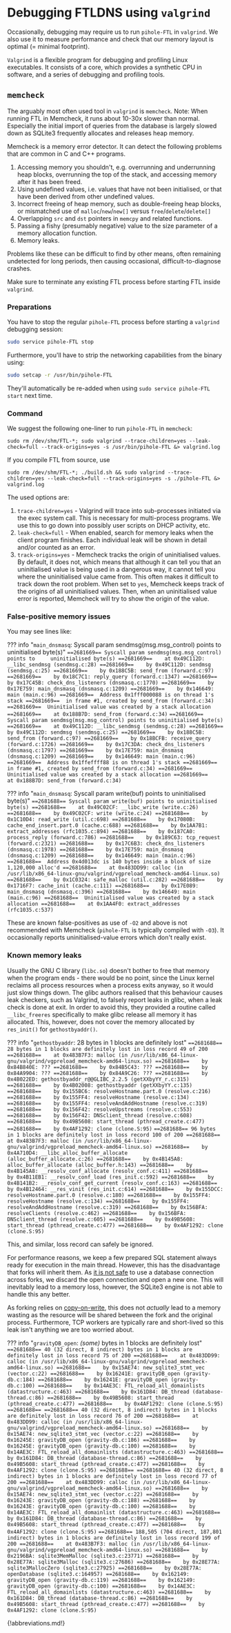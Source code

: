 # Debugging FTLDNS using `valgrind`

Occasionally, debugging may require us to run `pihole-FTL` in `valgrind`. We also use it to measure performance and check that our memory layout is optimal (= minimal footprint).

`Valgrind` is a flexible program for debugging and profiling Linux executables. It consists of a core, which provides a synthetic CPU in software, and a series of debugging and profiling tools.

## `memcheck`

The arguably most often used tool in `valgrind` is `memcheck`. Note: When running FTL in Memcheck, it runs about 10-30x slower than normal. Especially the initial import of queries from the database is largely slowed down as SQLite3 frequently allocates and releases heap memory.

Memcheck is a memory error detector. It can detect the following problems that are common in C and C++ programs.

1. Accessing memory you shouldn't, e.g. overrunning and underrunning heap blocks, overrunning the top of the stack, and accessing memory after it has been freed.
2. Using undefined values, i.e. values that have not been initialised, or that have been derived from other undefined values.
3. Incorrect freeing of heap memory, such as double-freeing heap blocks, or mismatched use of `malloc`/`new`/`new[]` versus `free`/`delete`/`delete[]`
4. Overlapping `src` and `dst` pointers in `memcpy` and related functions.
5. Passing a fishy (presumably negative) value to the size parameter of a memory allocation function.
6. Memory leaks.

Problems like these can be difficult to find by other means, often remaining undetected for long periods, then causing occasional, difficult-to-diagnose crashes.

Make sure to terminate any existing FTL process before starting FTL inside `valgrind`.

### Preparations

You have to stop the regular `pihole-FTL` process before starting a `valgrind` debugging session:

```bash
sudo service pihole-FTL stop
```

Furthermore, you'll have to strip the networking capabilities from the binary using:

```bash
sudo setcap -r /usr/bin/pihole-FTL
```

They'll automatically be re-added when using `sudo service pihole-FTL start` next time.

### Command

We suggest the following one-liner to run `pihole-FTL` in `memcheck`:

```
sudo rm /dev/shm/FTL-*; sudo valgrind --trace-children=yes --leak-check=full --track-origins=yes -s /usr/bin/pihole-FTL &> valgrind.log
```

If you compile FTL from source, use

```
sudo rm /dev/shm/FTL-*; ./build.sh && sudo valgrind --trace-children=yes --leak-check=full --track-origins=yes -s ./pihole-FTL &> valgrind.log
```

The used options are:

1. `trace-children=yes` - Valgrind will trace into sub-processes initiated via the exec system call. This is necessary for multi-process programs. We use this to go down into possibly user scripts on DHCP activity, etc.
2. `leak-check=full` - When enabled, search for memory leaks when the client program finishes. Each individual leak will be shown in detail and/or counted as an error.
3. `track-origins=yes` - Memcheck tracks the origin of uninitialised values. By default, it does not, which means that although it can tell you that an uninitialised value is being used in a dangerous way, it cannot tell you where the uninitialised value came from. This often makes it difficult to track down the root problem.
When set to `yes`, Memcheck keeps track of the origins of all uninitialised values. Then, when an uninitialised value error is reported, Memcheck will try to show the origin of the value.

### False-positive memory issues

You may see lines like:

<!-- markdownlint-disable code-block-style -->
??? info "`main_dnsmasq`: Syscall param sendmsg(msg.msg_control) points to uninitialised byte(s)"
    ```
    ==2681669== Syscall param sendmsg(msg.msg_control) points to     uninitialised byte(s)
    ==2681669==    at 0x49C112D: __libc_sendmsg (sendmsg.c:28)
    ==2681669==    by 0x49C112D: sendmsg (sendmsg.c:25)
    ==2681669==    by 0x188C5B: send_from (forward.c:97)
    ==2681669==    by 0x18C7C1: reply_query (forward.c:1347)
    ==2681669==    by 0x17C45B: check_dns_listeners (dnsmasq.c:1770)
    ==2681669==    by 0x17E759: main_dnsmasq (dnsmasq.c:1209)
    ==2681669==    by 0x146649: main (main.c:96)
    ==2681669==  Address 0x1fff000088 is on thread 1's stack
    ==2681669==  in frame #1, created by send_from (forward.c:34)
    ==2681669==  Uninitialised value was created by a stack allocation
    ==2681669==    at 0x188B7D: send_from (forward.c:34)
    ```
    ```
    ==2681669== Syscall param sendmsg(msg.msg_control) points to uninitialised byte(s)
    ==2681669==    at 0x49C112D: __libc_sendmsg (sendmsg.c:28)
    ==2681669==    by 0x49C112D: sendmsg (sendmsg.c:25)
    ==2681669==    by 0x188C5B: send_from (forward.c:97)
    ==2681669==    by 0x18BCFB: receive_query (forward.c:1726)
    ==2681669==    by 0x17C3DA: check_dns_listeners (dnsmasq.c:1797)
    ==2681669==    by 0x17E759: main_dnsmasq (dnsmasq.c:1209)
    ==2681669==    by 0x146649: main (main.c:96)
    ==2681669==  Address 0x1ffeffff88 is on thread 1's stack
    ==2681669==  in frame #1, created by send_from (forward.c:34)
    ==2681669==  Uninitialised value was created by a stack allocation
    ==2681669==    at 0x188B7D: send_from (forward.c:34)
    ```
<!-- markdownlint-enable code-block-style -->

<!-- markdownlint-disable code-block-style -->
??? info "`main_dnsmasq`: Syscall param write(buf) points to uninitialised byte(s)"
    ```
    ==2681688== Syscall param write(buf) points to uninitialised byte(s)
    ==2681688==    at 0x49C02CF: __libc_write (write.c:26)
    ==2681688==    by 0x49C02CF: write (write.c:24)
    ==2681688==    by 0x1C10D4: read_write (util.c:698)
    ==2681688==    by 0x17080B: cache_end_insert.part.0 (cache.c:688)
    ==2681688==    by 0x1AA7B1: extract_addresses (rfc1035.c:894)
    ==2681688==    by 0x187CA0: process_reply (forward.c:786)
    ==2681688==    by 0x189C63: tcp_request (forward.c:2321)
    ==2681688==    by 0x17C6B3: check_dns_listeners (dnsmasq.c:1978)
    ==2681688==    by 0x17E759: main_dnsmasq (dnsmasq.c:1209)
    ==2681688==    by 0x146649: main (main.c:96)
    ==2681688==  Address 0x4d013dc is 140 bytes inside a block of size 1,120,000 alloc'd
    ==2681688==    at 0x483DD99: calloc (in /usr/lib/x86_64-linux-gnu/valgrind/vgpreload_memcheck-amd64-linux.so)
    ==2681688==    by 0x1C0324: safe_malloc (util.c:282)
    ==2681688==    by 0x1716F7: cache_init (cache.c:111)
    ==2681688==    by 0x17E089: main_dnsmasq (dnsmasq.c:396)
    ==2681688==    by 0x146649: main (main.c:96)
    ==2681688==  Uninitialised value was created by a stack allocation
    ==2681688==    at 0x1AA4F0: extract_addresses (rfc1035.c:537)
    ```
<!-- markdownlint-enable code-block-style -->

These are known false-positives as use of `-O2` and above is not recommended with Memcheck (`pihole-FTL` is typically compiled with `-O3`). It occasionally reports uninitialised-value errors which don't really exist.

### Known memory leaks

Usually the GNU C library (`libc.so`) doesn't bother to free that memory when the program ends - there would be no point, since the Linux kernel reclaims all process resources when a process exits anyway, so it would just slow things down. The glibc authors realised that this behaviour causes leak checkers, such as Valgrind, to falsely report leaks in glibc, when a leak check is done at exit. In order to avoid this, they provided a routine called `__libc_freeres` specifically to make glibc release all memory it has allocated. This, however, does not cover the memory allocated by `res_init()` for `gethostbyaddr()`.

<!-- markdownlint-disable code-block-style -->
??? info "`gethostbyaddr`: 28 bytes in 1 blocks are definitely lost"
    ```
    ==2681688== 28 bytes in 1 blocks are definitely lost in loss record 49 of 200
    ==2681688==    at 0x483B7F3: malloc (in /usr/lib/x86_64-linux-gnu/valgrind/vgpreload_memcheck-amd64-linux.so)
    ==2681688==    by 0x84B840E: ???
    ==2681688==    by 0x84B5C43: ???
    ==2681688==    by 0x84A9904: ???
    ==2681688==    by 0x84A9C26: ???
    ==2681688==    by 0x4B022ED: gethostbyaddr_r@@GLIBC_2.2.5 (getXXbyYY_r.c:315)
    ==2681688==    by 0x4B02008: gethostbyaddr (getXXbyYY.c:135)
    ==2681688==    by 0x155BC6: resolveHostname.part.0 (resolve.c:216)
    ==2681688==    by 0x155FF4: resolveHostname (resolve.c:134)
    ==2681688==    by 0x155FF4: resolveAndAddHostname (resolve.c:319)
    ==2681688==    by 0x156F42: resolveUpstreams (resolve.c:553)
    ==2681688==    by 0x156F42: DNSclient_thread (resolve.c:608)
    ==2681688==    by 0x49B5608: start_thread (pthread_create.c:477)
    ==2681688==    by 0x4AF1292: clone (clone.S:95)
    ```
    ```
    ==2681688== 96 bytes in 1 blocks are definitely lost in loss record 100 of 200
    ==2681688==    at 0x483B7F3: malloc (in /usr/lib/x86_64-linux-gnu/valgrind/vgpreload_memcheck-amd64-linux.so)
    ==2681688==    by 0x4A710D4: __libc_alloc_buffer_allocate     (alloc_buffer_allocate.c:26)
    ==2681688==    by 0x4B145A8: alloc_buffer_allocate (alloc_buffer.h:143)
    ==2681688==    by 0x4B145A8: __resolv_conf_allocate (resolv_conf.c:411)
    ==2681688==    by 0x4B11EB1: __resolv_conf_load (res_init.c:592)
    ==2681688==    by 0x4B141B2: __resolv_conf_get_current (resolv_conf.c:163)
    ==2681688==    by 0x4B12464: __res_vinit (res_init.c:614)
    ==2681688==    by 0x155DCC: resolveHostname.part.0 (resolve.c:180)
    ==2681688==    by 0x155FF4: resolveHostname (resolve.c:134)
    ==2681688==    by 0x155FF4: resolveAndAddHostname (resolve.c:319)
    ==2681688==    by 0x156BFA: resolveClients (resolve.c:462)
    ==2681688==    by 0x156BFA: DNSclient_thread (resolve.c:605)
    ==2681688==    by 0x49B5608: start_thread (pthread_create.c:477)
    ==2681688==    by 0x4AF1292: clone (clone.S:95)
    ```
<!-- markdownlint-enable code-block-style -->

This, and similar, loss record can safely be ignored.

For performance reasons, we keep a few prepared SQL statement always ready for execution in the main thread. However, this has the disadvantage that forks will inherit them. As [it is not safe](https://www.sqlite.org/howtocorrupt.html) to use a database connection across forks, we discard the open connection and open a new one. This will inevitably lead to a memory loss, however, the SQLite3 engine is not able to handle this any better.

As forking relies on [copy-on-write](https://en.wikipedia.org/wiki/Copy-on-write), this does not *actually* lead to a memory wasting as the resource will be shared between the fork and the original process. Furthermore, TCP workers are typically rare and short-lived so this leak isn't anything we are too worried about.

<!-- markdownlint-disable code-block-style -->
??? info "`gravityDB_open`: *(some)* bytes in 1 blocks are definitely lost"
    ```
    ==2681688== 40 (32 direct, 8 indirect) bytes in 1 blocks are definitely lost in loss record 75 of 200
    ==2681688==    at 0x483DD99: calloc (in /usr/lib/x86_64-linux-gnu/valgrind/vgpreload_memcheck-amd64-linux.so)
    ==2681688==    by 0x15AE74: new_sqlite3_stmt_vec (vector.c:22)
    ==2681688==    by 0x16241E: gravityDB_open (gravity-db.c:184)
    ==2681688==    by 0x16241E: gravityDB_open (gravity-db.c:100)
    ==2681688==    by 0x14AE3C: FTL_reload_all_domainlists (datastructure.c:463)
    ==2681688==    by 0x161D84: DB_thread (database-thread.c:86)
    ==2681688==    by 0x49B5608: start_thread (pthread_create.c:477)
    ==2681688==    by 0x4AF1292: clone (clone.S:95)
    ==2681688==
    ==2681688== 40 (32 direct, 8 indirect) bytes in 1 blocks are definitely lost in loss record 76 of 200
    ==2681688==    at 0x483DD99: calloc (in /usr/lib/x86_64-linux-gnu/valgrind/vgpreload_memcheck-amd64-linux.so)
    ==2681688==    by 0x15AE74: new_sqlite3_stmt_vec (vector.c:22)
    ==2681688==    by 0x16245E: gravityDB_open (gravity-db.c:186)
    ==2681688==    by 0x16245E: gravityDB_open (gravity-db.c:100)
    ==2681688==    by 0x14AE3C: FTL_reload_all_domainlists (datastructure.c:463)
    ==2681688==    by 0x161D84: DB_thread (database-thread.c:86)
    ==2681688==    by 0x49B5608: start_thread (pthread_create.c:477)
    ==2681688==    by 0x4AF1292: clone (clone.S:95)
    ==2681688==
    ==2681688== 40 (32 direct, 8 indirect) bytes in 1 blocks are definitely lost in loss record 77 of 200
    ==2681688==    at 0x483DD99: calloc (in /usr/lib/x86_64-linux-gnu/valgrind/vgpreload_memcheck-amd64-linux.so)
    ==2681688==    by 0x15AE74: new_sqlite3_stmt_vec (vector.c:22)
    ==2681688==    by 0x16243E: gravityDB_open (gravity-db.c:188)
    ==2681688==    by 0x16243E: gravityDB_open (gravity-db.c:100)
    ==2681688==    by 0x14AE3C: FTL_reload_all_domainlist (datastructure.c:463)
    ==2681688==    by 0x161D84: DB_thread (database-thread.c:86)
    ==2681688==    by 0x49B5608: start_thread (pthread_create.c:477)
    ==2681688==    by 0x4AF1292: clone (clone.S:95)
    ```
    ```
    ==2681688== 188,505 (704 direct, 187,801 indirect) bytes in 1 blocks are definitely lost in loss record 199 of 200
    ==2681688==    at 0x483B7F3: malloc (in /usr/lib/x86_64-linux-gnu/valgrind/vgpreload_memcheck-amd64-linux.so)
    ==2681688==    by 0x2196BA: sqlite3MemMalloc (sqlite3.c:23771)
    ==2681688==    by 0x28E77A: sqlite3Malloc (sqlite3.c:27686)
    ==2681688==    by 0x28E77A: sqlite3MallocZero (sqlite3.c:27925)
    ==2681688==    by 0x28E77A: openDatabase (sqlite3.c:164957)
    ==2681688==    by 0x162149: gravityDB_open (gravity-db.c:119)
    ==2681688==    by 0x162149: gravityDB_open (gravity-db.c:100)
    ==2681688==    by 0x14AE3C: FTL_reload_all_domainlists (datastructure.c:463)
    ==2681688==    by 0x161D84: DB_thread (database-thread.c:86)
    ==2681688==    by 0x49B5608: start_thread (pthread_create.c:477)
    ==2681688==    by 0x4AF1292: clone (clone.S:95)
    ```
<!-- markdownlint-enable code-block-style -->

{!abbreviations.md!}
